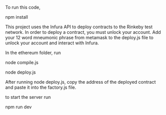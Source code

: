 To run this code, 

npm install

This project uses the Infura API to deploy contracts to the Rinkeby test network. In order to deploy a contract, you must unlock your account. Add your 12 word mneumonic phrase from metamask to the deploy.js file to unlock your account and interact with Infura.

In the ethereum folder, run 

node compile.js

node deploy.js

After running node deploy.js, copy the address of the deployed contract and paste it into the factory.js file. 

to start the server run 

npm run dev




